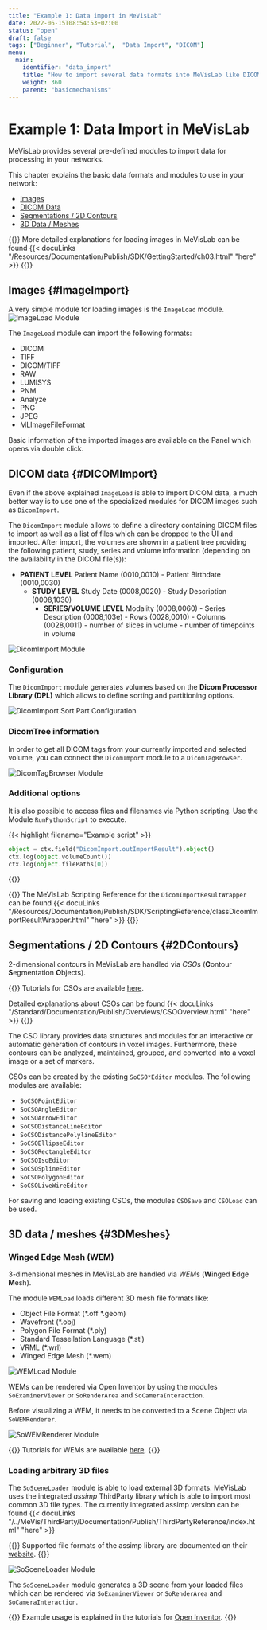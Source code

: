 ```yaml
---
title: "Example 1: Data import in MeVisLab"
date: 2022-06-15T08:54:53+02:00
status: "open"
draft: false
tags: ["Beginner", "Tutorial",  "Data Import", "DICOM"]
menu: 
  main:
    identifier: "data_import"
    title: "How to import several data formats into MeVisLab like DICOM, Contours, Surface Objects or 3D Scenes."
    weight: 360
    parent: "basicmechanisms"
---
```


# Example 1: Data Import in MeVisLab
MeVisLab provides several pre-defined modules to import data for processing in your networks.

This chapter explains the basic data formats and modules to use in your network:
* [Images](/tutorials/basicmechanisms/dataimport#ImageImport)
* [DICOM Data](/tutorials/basicmechanisms/dataimport#DICOMImport)
* [Segmentations / 2D Contours](/tutorials/basicmechanisms/dataimport#2DContours)
* [3D Data / Meshes](/tutorials/basicmechanisms/dataimport#3DMeshes)

{{<alert class="info" caption="Extra Infos">}}
More detailed explanations for loading images in MeVisLab can be found {{< docuLinks "/Resources/Documentation/Publish/SDK/GettingStarted/ch03.html" "here" >}}
{{</alert>}}

## Images {#ImageImport}
A very simple module for loading images is the `ImageLoad` module.
![ImageLoad Module](/images/tutorials/basicmechanics/ImageLoad.png "ImageLoad Module")

The `ImageLoad` module can import the following formats:
* DICOM
* TIFF
* DICOM/TIFF
* RAW
* LUMISYS
* PNM
* Analyze
* PNG
* JPEG
* MLImageFileFormat

Basic information of the imported images are available on the Panel which opens via double click.

## DICOM data {#DICOMImport}
Even if the above explained `ImageLoad` is able to import DICOM data, a much better way is to use one of the specialized modules for DICOM images such as `DicomImport`.

The `DicomImport` module allows to define a directory containing DICOM files to import as well as a list of files which can be dropped to the UI and imported. After import, the volumes are shown in a patient tree providing the following patient, study, series and volume information (depending on the availability in the DICOM file(s)):

* **PATIENT LEVEL** Patient Name (0010,0010) - Patient Birthdate (0010,0030)
  * **STUDY LEVEL** Study Date (0008,0020) - Study Description (0008,1030)
    * **SERIES/VOLUME LEVEL** Modality (0008,0060) - Series Description (0008,103e) - Rows (0028,0010) - Columns (0028,0011) - number of slices in volume - number of timepoints in volume

![DicomImport Module](/images/tutorials/basicmechanics/DicomImport.png "DicomImport Module")

### Configuration
The `DicomImport` module generates volumes based on the **Dicom Processor Library (DPL)** which allows to define sorting and partitioning options.

![DicomImport Sort Part Configuration](/images/tutorials/basicmechanics/DicomImportSortPart.png "DicomImport Sort Part Configuration")

### DicomTree information
In order to get all DICOM tags from your currently imported and selected volume, you can connect the `DicomImport` module to a `DicomTagBrowser`.

![DicomTagBrowser Module](/images/tutorials/basicmechanics/DicomTagBrowser.png "DicomTagBrowser Module")

### Additional options
It is also possible to access files and filenames via Python scripting. Use the Module `RunPythonScript` to execute.

{{< highlight filename="Example script" >}}
```Python
object = ctx.field("DicomImport.outImportResult").object()
ctx.log(object.volumeCount())
ctx.log(object.filePaths(0))
```
{{</highlight>}}

{{<alert class="info" caption="Extra Infos">}}
The MeVisLab Scripting Reference for the `DicomImportResultWrapper` can be found {{< docuLinks "/Resources/Documentation/Publish/SDK/ScriptingReference/classDicomImportResultWrapper.html" "here" >}}
{{</alert>}}

## Segmentations / 2D Contours {#2DContours}
2-dimensional contours in MeVisLab are handled via *CSO*s (**C**ontour **S**egmentation **O**bjects).

{{<alert class="info" caption="Extra Infos">}}
Tutorials for CSOs are available [here](../../dataobjects/contours/contour-objects).

Detailed explanations about CSOs can be found {{< docuLinks "/Standard/Documentation/Publish/Overviews/CSOOverview.html" "here" >}}
{{</alert>}}

The CSO library provides data structures and modules for an interactive or automatic generation of contours in voxel images. Furthermore, these contours can be analyzed, maintained, grouped, and converted into a voxel image or a set of markers.

CSOs can be created by the existing `SoCSO*Editor` modules. The following modules are available:
* `SoCSOPointEditor`
* `SoCSOAngleEditor`
* `SoCSOArrowEditor`
* `SoCSODistanceLineEditor`
* `SoCSODistancePolylineEditor`
* `SoCSOEllipseEditor`
* `SoCSORectangleEditor`
* `SoCSOIsoEditor`
* `SoCSOSplineEditor`
* `SoCSOPolygonEditor`
* `SoCSOLiveWireEditor`

For saving and loading existing CSOs, the modules `CSOSave` and `CSOLoad` can be used.

## 3D data / meshes {#3DMeshes}
### Winged Edge Mesh (WEM)
3-dimensional meshes in MeVisLab are handled via *WEM*s (**W**inged **E**dge **M**esh).

The module `WEMLoad` loads different 3D mesh file formats like:
* Object File Format (*.off *.geom)
* Wavefront (*.obj)
* Polygon File Format (*.ply)
* Standard Tessellation Language (*.stl)
* VRML (*.wrl)
* Winged Edge Mesh (*.wem)

![WEMLoad Module](/images/tutorials/basicmechanics/WEMLoad.png "WEMLoad Module")

WEMs can be rendered via Open Inventor by using the modules `SoExaminerViewer` or `SoRenderArea` and `SoCameraInteraction`.

Before visualizing a WEM, it needs to be converted to a Scene Object via `SoWEMRenderer`.

![SoWEMRenderer Module](/images/tutorials/basicmechanics/SoWEMRenderer.png "SoWEMRenderer Module")

{{<alert class="info" caption="Extra Infos">}}
Tutorials for WEMs are available [here](../../dataobjects/surfaces/surfaceobjects).
{{</alert>}}

### Loading arbitrary 3D files
The `SoSceneLoader` module is able to load external 3D formats. MeVisLab uses the integrated *assimp* ThirdParty library which is able to import most common 3D file types. The currently integrated assimp version can be found {{< docuLinks "/../MeVis/ThirdParty/Documentation/Publish/ThirdPartyReference/index.html" "here" >}}

{{<alert class="info" caption="Extra Infos">}}
Supported file formats of the assimp library are documented on their [website](https://github.com/assimp/assimp/blob/master/doc/Fileformats.md).
{{</alert>}}

![SoSceneLoader Module](/images/tutorials/basicmechanics/SoSceneLoader.png "SoSceneLoader Module")

The `SoSceneLoader` module generates a 3D scene from your loaded files which can be rendered via `SoExaminerViewer` or `SoRenderArea` and `SoCameraInteraction`.

{{<alert class="info" caption="Extra Infos">}}
Example usage is explained in the tutorials for [Open Inventor](/tutorials/openinventor).
{{</alert>}}